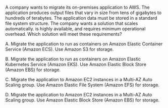 A company wants to migrate its on-premises application to AWS. The application produces output files that vary in size from tens of gigabytes to hundreds of terabytes. The application data must be stored in a standard file system structure. The company wants a solution that scales automatically. is highly available, and requires minimum operational overhead. Which solution will meet these requirements? 

A. Migrate the application to run as containers on Amazon Elastic Container Service (Amazon ECS). Use Amazon S3 for storage. 

B. Migrate the application to run as containers on Amazon Elastic Kubernetes Service (Amazon EKS). Use Amazon Elastic Block Store (Amazon EBS) for storage. 

C. Migrate the application to Amazon EC2 instances in a Multi-AZ Auto Scaling group. Use Amazon Elastic File System (Amazon EFS) for storage. 

D. Migrate the application to Amazon EC2 instances in a Multi-AZ Auto Scaling group. Use Amazon Elastic Block Store (Amazon EBS) for storage.